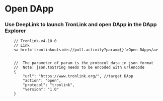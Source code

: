 # Open DApp

### Use DeepLink to launch TronLink and open DApp in the DApp Explorer

```shell  
    // Tronlink-v4.10.0
    // Link
    <a href='tronlinkoutside://pull.activity?param={}'>Open DApp</a>
```
```shell 
    
    //  The parameter of param is the protocol data in json format
    //  Note: json.toString needs to be encoded with urlencode
    {
    	"url": "https://www.tronlink.org/", //target DApp
    	"action": "open",
    	"protocol": "tronlink",
    	"version": "1.0"
    }
```